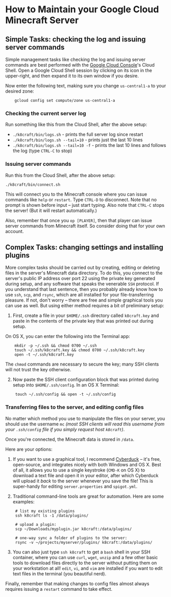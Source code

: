 How to Maintain your Google Cloud Minecraft Server
======

Simple Tasks: checking the log and issuing server commands
------
Simple management tasks like checking the log and issuing server commands are best performed with the [Google Cloud Console][1]'s Cloud Shell. Open a Google Cloud Shell session by clicking on its icon in the upper-right, and then expand it to its own window if you desire.

Now enter the following text, making sure you change `us-central1-a` to your desired zone:

        gcloud config set compute/zone us-central1-a


### Checking the current server log

Run something like this from the Cloud Shell, after the above setup:
* `./k8craft/bin/logs.sh` - prints the full server log since restart
* `./k8craft/bin/logs.sh --tail=10` - prints just the last 10 lines
* `./k8craft/bin/logs.sh --tail=10 -f` - prints the last 10 lines and follows the log (type `CTRL-C` to stop)


### Issuing server commands

Run this from the Cloud Shell, after the above setup:

    ./k8craft/bin/connect.sh

This will connect you to the Minecraft console where you can issue commands like `help` or `restart`. Type `CTRL-D` to disconnect. Note that no prompt is shown before input – just start typing. Also note that `CTRL-C` stops the server! (But it will restart automatically.)

Also, remember that once you `op [PLAYER]`, then that player can issue server commands from Minecraft itself. So consider doing that for your own account.


Complex Tasks: changing settings and installing plugins
------
More complex tasks should be carried out by creating, editing or deleting files in the server's Minecraft data directory. To do this, you connect to the server's public IP address over port 22 using the private key generated during setup, and any software that speaks the venerable `SSH` protocol. If you understand that last sentence, then you probably already know how to use `ssh`, `scp`, and `rsync`, which are all installed for your file-transferring pleasure. If not, don't worry – there are free and simple graphical tools you can use as well. But using either method requires a bit of preliminary setup:

1. First, create a file in your `$HOME/.ssh` directory called `k8craft.key` and paste in the contents of the private key that was printed out during setup.

  On OS X, you can enter the following into the Terminal app:

        mkdir -p ~/.ssh && chmod 0700 ~/.ssh
        touch ~/.ssh/k8craft.key && chmod 0700 ~/.ssh/k8craft.key
        open -t ~/.ssh/k8craft.key

  The `chmod` commands are necessary to secure the key; many SSH clients will not trust the key otherwise.

2. Now paste the SSH client configuration block that was printed during setup into `$HOME/.ssh/config`. In an OS X Terminal:

        touch ~/.ssh/config && open -t ~/.ssh/config


### Transferring files to the server, and editing config files

No matter which method you use to manipulate the files on your server, you should use the username `mc` _(most SSH clients will read this username from your `.ssh/config` file if you simply request host `k8craft`)_.

Once you're connected, the Minecraft data is stored in `/data`.

Here are your options:

1. If you want to use a graphical tool, I recommend [Cyberduck][2] – it's free, open-source, and integrates nicely with both Windows and OS X. Best of all, it allows you to use a single keystroke (`CMD-K` on OS X) to download a text file and open it in your editor, after which Cyberduck will upload it *back* to the server whenever you save the file! This is super-handy for editing `server.properties` and `spigot.yml`.

2. Traditional command-line tools are great for automation. Here are some examples:

        # list my existing plugins
        ssh k8craft ls -1 /data/plugins/

        # upload a plugin:
        scp ~/Downloads/myplugin.jar k8craft:/data/plugins/

        # one-way sync a folder of plugins to the server:
        rsync -v ~/projects/myserver/plugins/ k8craft:/data/plugins/

3. You can also just type `ssh k8craft` to get a `bash` shell in your SSH container, where you can use `curl`, `wget`, `unzip` and a few other basic tools to download files directly to the server without putting them on your workstation at all! `edit`, `vi`, and `vim` are installed if you want to edit text files in the terminal (you beautiful nerd).

Finally, remember that making changes to config files almost always requires issuing a `restart` command to take effect.


[1]:https://console.cloud.google.com/home/dashboard
[2]:https://cyberduck.io/
